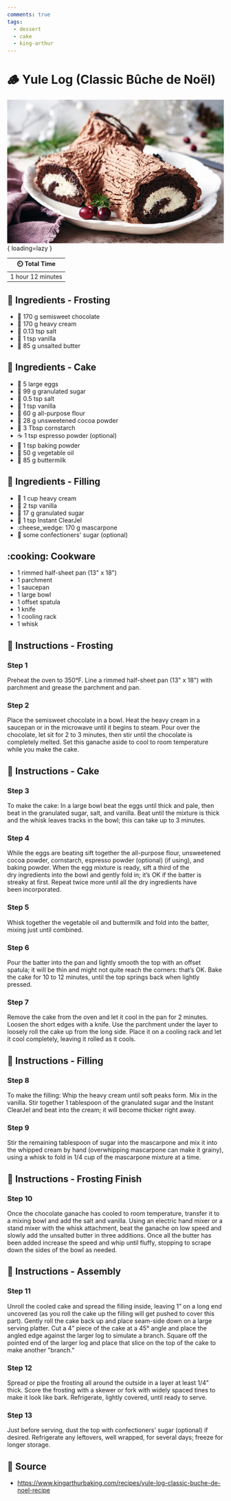 ```yaml
---
comments: true
tags:
  - dessert
  - cake
  - king-arthur
---
```

# :wood: Yule Log (Classic Bûche de Noël)

![Yule Log (Classic Bûche de Noël)](../../assets/images/yule-log-(classic-bûche-de-noël).jpg){ loading=lazy }

| :timer_clock: Total Time |
|:-----------------------: |
| 1 hour 12 minutes |

## :salt: Ingredients - Frosting

- :chocolate_bar: 170 g semisweet chocolate
- :icecream: 170 g heavy cream
- :salt: 0.13 tsp salt
- :icecream: 1 tsp vanilla
- :butter: 85 g unsalted butter

## :salt: Ingredients - Cake

- :egg: 5 large eggs
- :candy: 99 g granulated sugar
- :salt: 0.5 tsp salt
- :icecream: 1 tsp vanilla
- :ear_of_rice: 60 g all-purpose flour
- :chocolate_bar: 28 g unsweetened cocoa powder
- :corn: 3 Tbsp cornstarch
- :coffee: 1 tsp espresso powder (optional)
- :dash: 1 tsp baking powder
- :carrot: 50 g vegetable oil
- :butter: 85 g buttermilk

## :salt: Ingredients - Filling

- :icecream: 1 cup heavy cream
- :icecream: 2 tsp vanilla
- :candy: 17 g granulated sugar
- :rice: 1 tsp Instant ClearJel
- :cheese_wedge: 170 g mascarpone
- :candy: some confectioners' sugar (optional)

## :cooking: Cookware

- 1 rimmed half-sheet pan (13" x 18")
- 1 parchment
- 1 saucepan
- 1 large bowl
- 1 offset spatula
- 1 knife
- 1 cooling rack
- 1 whisk

## :pencil: Instructions - Frosting

### Step 1

Preheat the oven to 350°F. Line a rimmed half-sheet pan (13" x 18") with parchment and grease the parchment and pan.

### Step 2

Place the semisweet chocolate in a bowl. Heat the heavy cream in a saucepan or in the microwave
until it begins to steam. Pour over the chocolate, let sit for 2 to 3 minutes, then stir until the chocolate is
completely melted. Set this ganache aside to cool to room temperature while you make the cake.

## :pencil: Instructions - Cake

### Step 3

To make the cake: In a large bowl beat the eggs until thick and pale, then beat in the granulated sugar, salt, and
vanilla. Beat until the mixture is thick and the whisk leaves tracks in the bowl; this can take up to 3 minutes.

### Step 4

While the eggs are beating sift together the all-purpose flour, unsweetened cocoa powder, cornstarch, espresso powder
(optional) (if using), and baking powder. When the egg mixture is ready, sift a third of the dry ingredients into
the bowl and gently fold in; it’s OK if the batter is streaky at first. Repeat twice more until all the dry
ingredients have been incorporated.

### Step 5

Whisk together the vegetable oil and buttermilk and fold into the batter, mixing just until combined.

### Step 6

Pour the batter into the pan and lightly smooth the top with an offset spatula; it will be thin and might not quite
reach the corners: that’s OK. Bake the cake for 10 to 12 minutes, until the top springs back when lightly pressed.

### Step 7

Remove the cake from the oven and let it cool in the pan for 2 minutes. Loosen the short edges with a knife. Use the
parchment under the layer to loosely roll the cake up from the long side. Place it on a cooling rack and let it cool
completely, leaving it rolled as it cools.

## :pencil: Instructions - Filling

### Step 8

To make the filling: Whip the heavy cream until soft peaks form. Mix in the vanilla. Stir together 1 tablespoon of the
granulated sugar and the Instant ClearJel and beat into the cream; it will become thicker right away.

### Step 9

Stir the remaining tablespoon of sugar into the mascarpone and mix it into the whipped cream by hand (overwhipping
mascarpone can make it grainy), using a whisk to fold in 1/4 cup of the mascarpone mixture at a time.

## :pencil: Instructions - Frosting Finish

### Step 10

Once the chocolate ganache has cooled to room temperature, transfer it to a mixing bowl and add the salt and vanilla.
Using an electric hand mixer or a stand mixer with the whisk attachment, beat the ganache on low speed and slowly add
the unsalted butter in three additions. Once all the butter has been added increase the speed and whip until fluffy,
stopping to scrape down the sides of the bowl as needed.

## :pencil: Instructions - Assembly

### Step 11

Unroll the cooled cake and spread the filling inside, leaving 1” on a long end uncovered (as you roll
the cake up the filling will get pushed to cover this part). Gently roll the cake back up and place seam-side down on a
large serving platter. Cut a 4” piece of the cake at a 45° angle and place the angled edge against the larger log to
simulate a branch. Square off the pointed end of the larger log and place that slice on the top of the cake to make
another "branch."

### Step 12

Spread or pipe the frosting all around the outside in a layer at least 1/4” thick. Score the frosting with a skewer or
fork with widely spaced tines to make it look like bark. Refrigerate, lightly covered, until ready to serve.

### Step 13

Just before serving, dust the top with confectioners' sugar (optional) if desired. Refrigerate any leftovers, well
wrapped, for several days; freeze for longer storage.

## :link: Source

- <https://www.kingarthurbaking.com/recipes/yule-log-classic-buche-de-noel-recipe>

